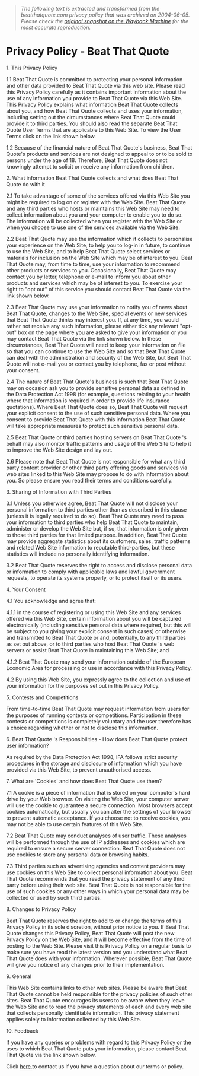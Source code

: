 > *The following text is extracted and transformed from the beatthatquote.com privacy policy that was archived on 2004-06-05. Please check the [original snapshot on the Wayback Machine](https://web.archive.org/web/20040605053304id_/http%3A//www.beatthatquote.com/privacy.php) for the most accurate reproduction.*

# Privacy Policy - Beat That Quote

1\. This Privacy Policy 

1.1 Beat That Quote is committed to protecting your personal information and other data provided to Beat That Quote via this web site. Please read this Privacy Policy carefully as it contains important information about the use of any information you provide to Beat That Quote via this Web Site. This Privacy Policy explains what information Beat That Quote collects about you, and how Beat That Quote collects and uses your information, including setting out the circumstances where Beat That Quote could provide it to third parties. You should also read the separate Beat That Quote User Terms that are applicable to this Web Site. To view the User Terms click on the link shown below. 

1.2 Because of the financial nature of Beat That Quote's business, Beat That Quote's products and services are not designed to appeal to or to be sold to persons under the age of 18. Therefore, Beat That Quote does not knowingly attempt to solicit or receive any information from children. 

2\. What information Beat That Quote collects and what does Beat That Quote do with it 

2.1 To take advantage of some of the services offered via this Web Site you might be required to log on or register with the Web Site. Beat That Quote and any third parties who hosts or maintains this Web Site may need to collect information about you and your computer to enable you to do so. The information will be collected when you register with the Web Site or when you choose to use one of the services available via the Web Site. 

2.2 Beat That Quote may use the information which it collects to personalise your experience on the Web Site, to help you to log-in in future, to continue to use the Web Site, and to help Beat That Quote select services or materials for inclusion on the Web Site which may be of interest to you. Beat That Quote may, from time to time, use your information to recommend other products or services to you. Occasionally, Beat That Quote may contact you by letter, telephone or e-mail to inform you about other products and services which may be of interest to you. To exercise your right to "opt out" of this service you should contact Beat That Quote via the link shown below. 

2.3 Beat That Quote may use your information to notify you of news about Beat That Quote, changes to the Web Site, special events or new services that Beat That Quote thinks may interest you. If, at any time, you would rather not receive any such information, please either tick any relevant "opt-out" box on the page where you are asked to give your information or you may contact Beat That Quote via the link shown below. In these circumstances, Beat That Quote will need to keep your information on file so that you can continue to use the Web Site and so that Beat That Quote can deal with the administration and security of the Web Site, but Beat That Quote will not e-mail you or contact you by telephone, fax or post without your consent. 

2.4 The nature of Beat That Quote's business is such that Beat That Quote may on occasion ask you to provide sensitive personal data as defined in the Data Protection Act 1998 (for example, questions relating to your health where that information is required in order to provide life insurance quotations). Where Beat That Quote does so, Beat That Quote will request your explicit consent to the use of such sensitive personal data. Where you consent to provide Beat That Quote with this information Beat That Quote will take appropriate measures to protect such sensitive personal data. 

2.5 Beat That Quote or third parties hosting servers on Beat That Quote 's behalf may also monitor traffic patterns and usage of the Web Site to help it to improve the Web Site design and lay out. 

2.6 Please note that Beat That Quote is not responsible for what any third party content provider or other third party offering goods and services via web sites linked to this Web Site may propose to do with information about you. So please ensure you read their terms and conditions carefully. 

3\. Sharing of Information with Third Parties 

3.1 Unless you otherwise agree, Beat That Quote will not disclose your personal information to third parties other than as described in this clause (unless it is legally required to do so). Beat That Quote may need to pass your information to third parties who help Beat That Quote to maintain, administer or develop the Web Site but, if so, that information is only given to those third parties for that limited purpose. In addition, Beat That Quote may provide aggregate statistics about its customers, sales, traffic patterns and related Web Site information to reputable third-parties, but these statistics will include no personally identifying information. 

3.2 Beat That Quote reserves the right to access and disclose personal data or information to comply with applicable laws and lawful government requests, to operate its systems properly, or to protect itself or its users. 

4\. Your Consent 

4.1 You acknowledge and agree that: 

4.1.1 in the course of registering or using this Web Site and any services offered via this Web Site, certain information about you will be captured electronically (including sensitive personal data where required, but this will be subject to you giving your explicit consent in such cases) or otherwise and transmitted to Beat That Quote or and, potentially, to any third parties as set out above, or to third parties who host Beat That Quote 's web servers or assist Beat That Quote in maintaining this Web Site; and 

4.1.2 Beat That Quote may send your information outside of the European Economic Area for processing or use in accordance with this Privacy Policy. 

4.2 By using this Web Site, you expressly agree to the collection and use of your information for the purposes set out in this Privacy Policy. 

5\. Contests and Competitions 

From time-to-time Beat That Quote may request information from users for the purposes of running contests or competitions. Participation in these contests or competitions is completely voluntary and the user therefore has a choice regarding whether or not to disclose this information. 

6\. Beat That Quote 's Responsibilities - How does Beat That Quote protect user information? 

As required by the Data Protection Act 1998, IFA follows strict security procedures in the storage and disclosure of information which you have provided via this Web Site, to prevent unauthorised access. 

7\. What are 'Cookies' and how does Beat That Quote use them? 

7.1 A cookie is a piece of information that is stored on your computer's hard drive by your Web browser. On visiting the Web Site, your computer server will use the cookie to guarantee a secure connection. Most browsers accept cookies automatically, but usually you can alter the settings of your browser to prevent automatic acceptance. If you choose not to receive cookies, you may not be able to use certain features of this Web Site. 

7.2 Beat That Quote may conduct analyses of user traffic. These analyses will be performed through the use of IP addresses and cookies which are required to ensure a secure server connection. Beat That Quote does not use cookies to store any personal data or browsing habits. 

7.3 Third parties such as advertising agencies and content providers may use cookies on this Web Site to collect personal information about you. Beat That Quote recommends that you read the privacy statement of any third party before using their web site. Beat That Quote is not responsible for the use of such cookies or any other ways in which your personal data may be collected or used by such third parties. 

8\. Changes to Privacy Policy 

Beat That Quote reserves the right to add to or change the terms of this Privacy Policy in its sole discretion, without prior notice to you. If Beat That Quote changes this Privacy Policy, Beat That Quote will post the new Privacy Policy on the Web Site, and it will become effective from the time of posting to the Web Site. Please visit this Privacy Policy on a regular basis to make sure you have read the latest version and you understand what Beat That Quote does with your information. Wherever possible, Beat That Quote will give you notice of any changes prior to their implementation. 

9\. General 

This Web Site contains links to other web sites. Please be aware that Beat That Quote cannot be held responsible for the privacy policies of such other sites. Beat That Quote encourages its users to be aware when they leave the Web Site and to read the privacy statements of each and every web site that collects personally identifiable information. This privacy statement applies solely to information collected by this Web Site. 

10\. Feedback 

If you have any queries or problems with regard to this Privacy Policy or the uses to which Beat That Quote puts your information, please contact Beat That Quote via the link shown below. 

Click [here ](https://web.archive.org/contact_us.php) to contact us if you have a question about our terms or policy.   

